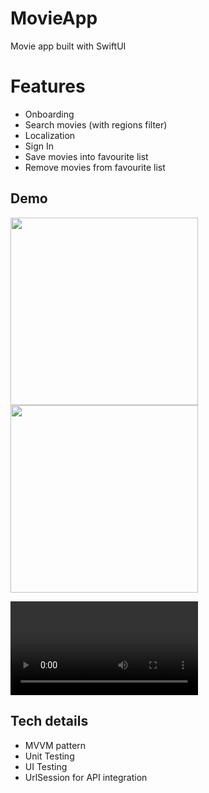 # MovieApp
Movie app built with SwiftUI

# Features
- Onboarding
- Search movies (with regions filter)
- Localization
- Sign In
- Save movies into favourite list
- Remove movies from favourite list

## Demo
 <p float="left">
 <img src="https://user-images.githubusercontent.com/36991424/170828822-4bb06ae6-da84-4895-bc35-b9a385bff828.gif" width="300" />
 <img src="https://user-images.githubusercontent.com/36991424/171419202-ea1dadc5-f8e2-4f1f-b452-ab51cbc8c888.gif" width="300" />
</p>

<video src="https://user-images.githubusercontent.com/36991424/172018145-afa1d94b-3284-44d2-a899-579abb28b382.mp4" width="300" alt="SearchFiltering"></video>


## Tech details
- MVVM pattern
- Unit Testing
- UI Testing
- UrlSession for API integration
